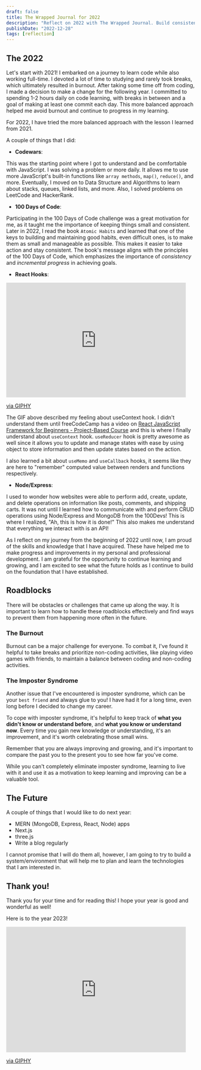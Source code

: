 ```yaml
---
draft: false
title: The Wrapped Journal for 2022
description: "Reflect on 2022 with The Wrapped Journal. Build consistency, and overcome burnout & imposter syndrome. Track progress & achievements."
publishDate: "2022-12-28"
tags: [reflection]
---
```


## The 2022

Let's start with 2021! I embarked on a journey to learn code while also working full-time. I devoted a lot of time to studying and rarely took breaks, which ultimately resulted in burnout. After taking some time off from coding, I made a decision to make a change for the following year. I committed to spending 1-2 hours daily on code learning, with breaks in between and a goal of making at least one commit each day. This more balanced approach helped me avoid burnout and continue to progress in my learning.

For 2022, I have tried the more balanced approach with the lesson I learned from 2021.

A couple of things that I did:

- **Codewars**:

This was the starting point where I got to understand and be comfortable with JavaScript. I was solving a problem or more daily. It allows me to use more JavaScript's built-in functions like `array methods`, `map()`, `reduce()`, and more. Eventually, I moved on to Data Structure and Algorithms to learn about stacks, queues, linked lists, and more. Also, I solved problems on LeetCode and HackerRank.

- **100 Days of Code**:

Participating in the 100 Days of Code challenge was a great motivation for me, as it taught me the importance of keeping things small and consistent. Later in 2022, I read the book `Atomic Habits` and learned that one of the keys to building and maintaining good habits, even difficult ones, is to make them as small and manageable as possible. This makes it easier to take action and stay consistent. The book's message aligns with the principles of the 100 Days of Code, which emphasizes the importance of _consistency_ and _incremental progress_ in achieving goals.

- **React Hooks**:

<iframe src="https://giphy.com/embed/WRQBXSCnEFJIuxktnw" width="480" height="307" frameBorder="0" class="giphy-embed" allowFullScreen></iframe><p><a href="https://giphy.com/gifs/math-lady-meme-WRQBXSCnEFJIuxktnw">via GIPHY</a></p>

The GIF above described my feeling about useContext hook. I didn't understand them until freeCodeCamp has a video on [React JavaScript Framework for Beginners - Project-Based Course](https://www.youtube.com/watch?v=u6gSSpfsoOQ&t=6810s) and this is where I finally understand about `useContext` hook. `useReducer` hook is pretty awesome as well since it allows you to update and manage states with ease by using object to store information and then update states based on the action.

I also learned a bit about `useMemo` and `useCallback` hooks, it seems like they are here to "remember" computed value between renders and functions respectively.

- **Node/Express**:

I used to wonder how websites were able to perform add, create, update, and delete operations on information like posts, comments, and shipping carts. It was not until I learned how to communicate with and perform CRUD operations using Node/Express and MongoDB from the 100Devs! This is where I realized, "Ah, this is how it is done!" This also makes me understand that everything we interact with is an API!

As I reflect on my journey from the beginning of 2022 until now, I am proud of the skills and knowledge that I have acquired. These have helped me to make progress and improvements in my personal and professional development. I am grateful for the opportunity to continue learning and growing, and I am excited to see what the future holds as I continue to build on the foundation that I have established.

## Roadblocks

There will be obstacles or challenges that came up along the way. It is important to learn how to handle these roadblocks effectively and find ways to prevent them from happening more often in the future.

### The Burnout

Burnout can be a major challenge for everyone. To combat it, I've found it helpful to take breaks and prioritize non-coding activities, like playing video games with friends, to maintain a balance between coding and non-coding activities.

### The Imposter Syndrome

Another issue that I've encountered is imposter syndrome, which can be your `best friend` and always glue to you! I have had it for a long time, even long before I decided to change my career.

To cope with imposter syndrome, it's helpful to keep track of **what you didn't know or understand before**, and **what you know or understand now**. Every time you gain new knowledge or understanding, it's an improvement, and it's worth celebrating those small wins.

Remember that you are always improving and growing, and it's important to compare the past you to the present you to see how far you've come.

While you can't completely eliminate imposter syndrome, learning to live with it and use it as a motivation to keep learning and improving can be a valuable tool.

## The Future

A couple of things that I would like to do next year:

- MERN (MongoDB, Express, React, Node) apps
- Next.js
- three.js
- Write a blog regularly

I cannot promise that I will do them all, however, I am going to try to build a system/environment that will help me to plan and learn the technologies that I am interested in.

## Thank you!

Thank you for your time and for reading this! I hope your year is good and wonderful as well!

Here is to the year 2023!

<iframe src="https://giphy.com/embed/clk44N1gC274ZeI7dn" width="480" height="336" frameBorder="0" class="giphy-embed" allowFullScreen></iframe><p><a href="https://giphy.com/gifs/Corolle-2023-corolle-nouvelan-clk44N1gC274ZeI7dn">via GIPHY</a></p>
